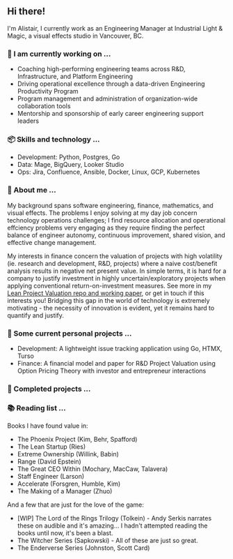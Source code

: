 ## Hi there!

I'm Alistair, I currently work as an Engineering Manager at Industrial Light & Magic, a visual effects studio in Vancouver, BC. 

### 🔭 I am currently working on ...

* Coaching high-performing engineering teams across R&D, Infrastructure, and Platform Engineering
* Driving operational excellence through a data-driven Engineering Productivity Program
* Program management and administration of organization-wide collaboration tools
* Mentorship and sponsorship of early career engineering support leaders

### 📦 Skills and technology ...

* Development: Python, Postgres, Go
* Data: Mage, BigQuery, Looker Studio
* Ops: Jira, Confluence, Ansible, Docker, Linux, GCP, Kubernetes

### 💬 About me ...

My background spans software engineering, finance, mathematics, and visual effects. The problems I enjoy solving at my day job concern technology operations challenges; I find resource allocation and operational effciency problems very engaging as they require finding the perfect balance of engineer autonomy, continuous improvement, shared vision, and effective change management. 

My interests in finance concern the valuation of projects with high volatility (ie. research and development, R&D, projects) where a naive cost/benefit analysis results in negative net present value. In simple terms, it is hard for a company to justify investment in highly uncertain/exploratory projects when applying conventional return-on-investment measures. See more in my [Lean Project Valuation repo and working paper](https://github.com/Alistair-Russell/Lean-Project-Valuation), or get in touch if this interests you! Bridging this gap in the world of technology is extremely motivating - the necessity of innovation is evident, yet it remains hard to quantify and justify.

### 🌱 Some current personal projects ...
* Development: A lightweight issue tracking application using Go, HTMX, Turso
* Finance: A financial model and paper for R&D Project Valuation using Option Pricing Theory with investor and entrepreneur interactions

### 🏁 Completed projects ...

### 📚 Reading list ...

Books I have found value in:

* The Phoenix Project (Kim, Behr, Spafford)
* The Lean Startup (Ries)
* Extreme Ownership (Willink, Babin)
* Range (David Epstein)
* The Great CEO Within (Mochary, MacCaw, Talavera)
* Staff Engineer (Larson)
* Accelerate (Forsgren, Humble, Kim)
* The Making of a Manager (Zhuo)

And a few that are just for the love of the game:

* [WIP] The Lord of the Rings Trilogy (Tolkein) - Andy Serkis narrates these on audible and it's amazing... I hadn't attempted reading the books until now, it's been a blast.
* The Witcher Series (Sapkowski) - All of these are just so great.
* The Enderverse Series (Johnston, Scott Card)

<!--
**Alistair-Russell/Alistair-Russell** is a ✨ _special_ ✨ repository because its `README.md` (this file) appears on your GitHub profile.

Here are some ideas to get you stated:

- 🔭 I’m currently working on ...
- 🌱 I’m currently learning ...
- 👯 I’m looking to collaborate on ...
- 🤔 I’m looking for help with ...
- 💬 Ask me about ...
- 📫 How to reach me: ...
- 😄 Pronouns: ...
- ⚡ Fun fact: ...
-->
